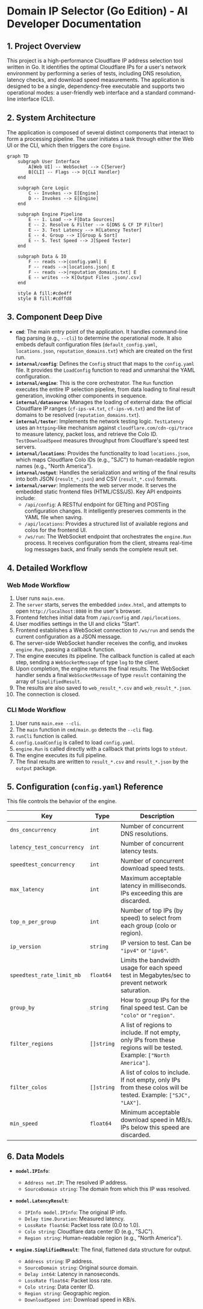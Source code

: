 # Domain IP Selector (Go Edition) - AI Developer Documentation

## 1. Project Overview

This project is a high-performance Cloudflare IP address selection tool written in Go. It identifies the optimal Cloudflare IPs for a user's network environment by performing a series of tests, including DNS resolution, latency checks, and download speed measurements. The application is designed to be a single, dependency-free executable and supports two operational modes: a user-friendly web interface and a standard command-line interface (CLI).

## 2. System Architecture

The application is composed of several distinct components that interact to form a processing pipeline. The user initiates a task through either the Web UI or the CLI, which then triggers the core `Engine`.

```mermaid
graph TD
    subgraph User Interface
        A[Web UI] -- WebSocket --> C{Server}
        B[CLI] -- Flags --> D{CLI Handler}
    end

    subgraph Core Logic
        C -- Invokes --> E[Engine]
        D -- Invokes --> E[Engine]
    end

    subgraph Engine Pipeline
        E -- 1. Load --> F[Data Sources]
        E -- 2. Resolve & Filter --> G[DNS & CF IP Filter]
        E -- 3. Test Latency --> H[Latency Tester]
        E -- 4. Group --> I[Group & Sort]
        E -- 5. Test Speed --> J[Speed Tester]
    end

    subgraph Data & IO
        F -- reads -->|config.yaml| E
        F -- reads -->|locations.json| E
        F -- reads -->|reputation_domains.txt| E
        E -- writes --> K[Output Files .json/.csv]
    end

    style A fill:#cde4ff
    style B fill:#cdffd8
```

## 3. Component Deep Dive

*   **`cmd`**: The main entry point of the application. It handles command-line flag parsing (e.g., `--cli`) to determine the operational mode. It also embeds default configuration files (`default_config.yaml`, `locations.json`, `reputation_domains.txt`) which are created on the first run.
*   **`internal/config`**: Defines the `Config` struct that maps to the `config.yaml` file. It provides the `LoadConfig` function to read and unmarshal the YAML configuration.
*   **`internal/engine`**: This is the core orchestrator. The `Run` function executes the entire IP selection pipeline, from data loading to final result generation, invoking other components in sequence.
*   **`internal/datasource`**: Manages the loading of external data: the official Cloudflare IP ranges (`cf-ips-v4.txt`, `cf-ips-v6.txt`) and the list of domains to be resolved (`reputation_domains.txt`).
*   **`internal/tester`**: Implements the network testing logic. `TestLatency` uses an `httping`-like mechanism against `cloudflare.com/cdn-cgi/trace` to measure latency, packet loss, and retrieve the Colo ID. `TestDownloadSpeed` measures throughput from Cloudflare's speed test servers.
*   **`internal/locations`**: Provides the functionality to load `locations.json`, which maps Cloudflare Colo IDs (e.g., "SJC") to human-readable region names (e.g., "North America").
*   **`internal/output`**: Handles the serialization and writing of the final results into both JSON (`result_*.json`) and CSV (`result_*.csv`) formats.
*   **`internal/server`**: Implements the web server mode. It serves the embedded static frontend files (HTML/CSS/JS). Key API endpoints include:
    *   `/api/config`: A RESTful endpoint for GETting and POSTing configuration changes. It intelligently preserves comments in the YAML file when saving.
    *   `/api/locations`: Provides a structured list of available regions and colos for the frontend UI.
    *   `/ws/run`: The WebSocket endpoint that orchestrates the `engine.Run` process. It receives configuration from the client, streams real-time log messages back, and finally sends the complete result set.

## 4. Detailed Workflow

### Web Mode Workflow

1.  User runs `main.exe`.
2.  The `server` starts, serves the embedded `index.html`, and attempts to open `http://localhost:8080` in the user's browser.
3.  Frontend fetches initial data from `/api/config` and `/api/locations`.
4.  User modifies settings in the UI and clicks "Start".
5.  Frontend establishes a WebSocket connection to `/ws/run` and sends the current configuration as a JSON message.
6.  The server-side WebSocket handler receives the config, and invokes `engine.Run`, passing a callback function.
7.  The engine executes its pipeline. The callback function is called at each step, sending a `WebSocketMessage` of type `log` to the client.
8.  Upon completion, the engine returns the final results. The WebSocket handler sends a final `WebSocketMessage` of type `result` containing the array of `SimplifiedResult`.
9.  The results are also saved to `web_result_*.csv` and `web_result_*.json`.
10. The connection is closed.

### CLI Mode Workflow

1.  User runs `main.exe --cli`.
2.  The `main` function in `cmd/main.go` detects the `--cli` flag.
3.  `runCli` function is called.
4.  `config.LoadConfig` is called to load `config.yaml`.
5.  `engine.Run` is called directly with a callback that prints logs to `stdout`.
6.  The engine executes its full pipeline.
7.  The final results are written to `result_*.csv` and `result_*.json` by the `output` package.

## 5. Configuration (`config.yaml`) Reference

This file controls the behavior of the engine.

| Key                      | Type      | Description                                                                                             |
| ------------------------ | --------- | ------------------------------------------------------------------------------------------------------- |
| `dns_concurrency`        | `int`     | Number of concurrent DNS resolutions.                                                                   |
| `latency_test_concurrency` | `int`     | Number of concurrent latency tests.                                                                     |
| `speedtest_concurrency`  | `int`     | Number of concurrent download speed tests.                                                              |
| `max_latency`            | `int`     | Maximum acceptable latency in milliseconds. IPs exceeding this are discarded.                           |
| `top_n_per_group`        | `int`     | Number of top IPs (by speed) to select from each group (colo or region).                                |
| `ip_version`             | `string`  | IP version to test. Can be `"ipv4"` or `"ipv6"`.                                                          |
| `speedtest_rate_limit_mb`| `float64` | Limits the bandwidth usage for each speed test in Megabytes/sec to prevent network saturation.          |
| `group_by`               | `string`  | How to group IPs for the final speed test. Can be `"colo"` or `"region"`.                                 |
| `filter_regions`         | `[]string`| A list of regions to include. If not empty, only IPs from these regions will be tested. Example: `["North America"]`. |
| `filter_colos`           | `[]string`| A list of colos to include. If not empty, only IPs from these colos will be tested. Example: `["SJC", "LAX"]`. |
| `min_speed`              | `float64` | Minimum acceptable download speed in MB/s. IPs below this speed are discarded.                          |

## 6. Data Models

*   **`model.IPInfo`**:
    *   `Address net.IP`: The resolved IP address.
    *   `SourceDomain string`: The domain from which this IP was resolved.

*   **`model.LatencyResult`**:
    *   `IPInfo model.IPInfo`: The original IP info.
    *   `Delay time.Duration`: Measured latency.
    *   `LossRate float64`: Packet loss rate (0.0 to 1.0).
    *   `Colo string`: Cloudflare data center ID (e.g., "SJC").
    *   `Region string`: Human-readable region (e.g., "North America").

*   **`engine.SimplifiedResult`**: The final, flattened data structure for output.
    *   `Address string`: IP address.
    *   `SourceDomain string`: Original source domain.
    *   `Delay int64`: Latency in nanoseconds.
    *   `LossRate float64`: Packet loss rate.
    *   `Colo string`: Data center ID.
    *   `Region string`: Geographic region.
    *   `DownloadSpeed int`: Download speed in KB/s.